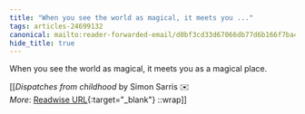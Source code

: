 ```yaml
---
title: "When you see the world as magical, it meets you ..."
tags: articles-24699132
canonical: mailto:reader-forwarded-email/d0bf3cd33d67066db77d6b166f7ba42d
hide_title: true
---
```


When you see the world as magical, it meets you as a magical place.


[[<cite>_Dispatches from childhood_</cite> by Simon Sarris ✉️<br>
_More_: [Readwise URL](https://readwise.io/open/481268356){:target="_blank"}
::wrap]]